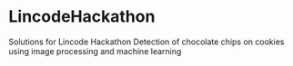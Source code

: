 # LincodeHackathon
Solutions for Lincode Hackathon
Detection of chocolate chips on cookies using image processing and machine learning

